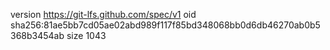 version https://git-lfs.github.com/spec/v1
oid sha256:81ae5bb7cd05ae02abd989f117f85bd348068bb0d6db46270ab0b5368b3454ab
size 1043
